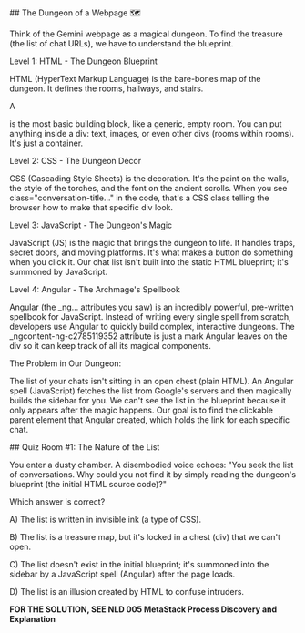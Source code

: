 \## The Dungeon of a Webpage 🗺️

Think of the Gemini webpage as a magical dungeon. To find the treasure (the list of chat URLs), we have to understand the blueprint.



Level 1: HTML - The Dungeon Blueprint

HTML (HyperText Markup Language) is the bare-bones map of the dungeon. It defines the rooms, hallways, and stairs.



A <div> is the most basic building block, like a generic, empty room. You can put anything inside a div: text, images, or even other divs (rooms within rooms). It's just a container.



Level 2: CSS - The Dungeon Decor

CSS (Cascading Style Sheets) is the decoration. It's the paint on the walls, the style of the torches, and the font on the ancient scrolls. When you see class="conversation-title..." in the code, that's a CSS class telling the browser how to make that specific div look.



Level 3: JavaScript - The Dungeon's Magic

JavaScript (JS) is the magic that brings the dungeon to life. It handles traps, secret doors, and moving platforms. It's what makes a button do something when you click it. Our chat list isn't built into the static HTML blueprint; it's summoned by JavaScript.



Level 4: Angular - The Archmage's Spellbook

Angular (the \_ng... attributes you saw) is an incredibly powerful, pre-written spellbook for JavaScript. Instead of writing every single spell from scratch, developers use Angular to quickly build complex, interactive dungeons. The \_ngcontent-ng-c2785119352 attribute is just a mark Angular leaves on the div so it can keep track of all its magical components.



The Problem in Our Dungeon:

The list of your chats isn't sitting in an open chest (plain HTML). An Angular spell (JavaScript) fetches the list from Google's servers and then magically builds the sidebar for you. We can't see the list in the blueprint because it only appears after the magic happens. Our goal is to find the clickable parent element that Angular created, which holds the link for each specific chat.



\## Quiz Room #1: The Nature of the List

You enter a dusty chamber. A disembodied voice echoes: "You seek the list of conversations. Why could you not find it by simply reading the dungeon's blueprint (the initial HTML source code)?"



Which answer is correct?



A) The list is written in invisible ink (a type of CSS).



B) The list is a treasure map, but it's locked in a chest (div) that we can't open.



C) The list doesn't exist in the initial blueprint; it's summoned into the sidebar by a JavaScript spell (Angular) after the page loads.



D) The list is an illusion created by HTML to confuse intruders.



**FOR THE SOLUTION, SEE NLD 005 MetaStack Process Discovery and Explanation**

